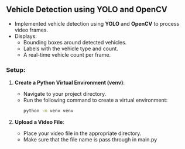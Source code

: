 ## Vehicle Detection using YOLO and OpenCV

- Implemented vehicle detection using **YOLO** and **OpenCV** to process video frames.
- Displays:
  - Bounding boxes around detected vehicles.
  - Labels with the vehicle type and count.
  - A real-time vehicle count per frame.
  
### Setup:
1. **Create a Python Virtual Environment (venv)**:
   - Navigate to your project directory.
   - Run the following command to create a virtual environment:
     ```bash
     python -m venv venv
     ```

2. **Upload a Video File**:
   - Place your video file in the appropriate directory.
   - Make sure that the file name is pass through in main.py
